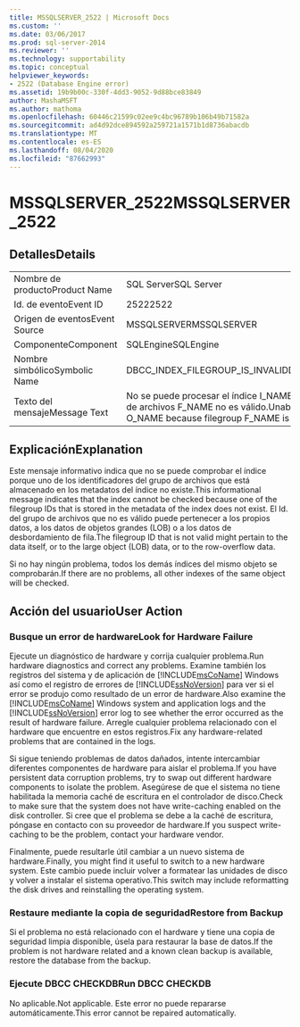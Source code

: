 ```yaml
---
title: MSSQLSERVER_2522 | Microsoft Docs
ms.custom: ''
ms.date: 03/06/2017
ms.prod: sql-server-2014
ms.reviewer: ''
ms.technology: supportability
ms.topic: conceptual
helpviewer_keywords:
- 2522 (Database Engine error)
ms.assetid: 19b9b00c-330f-4dd3-9052-9d88bce83849
author: MashaMSFT
ms.author: mathoma
ms.openlocfilehash: 60446c21599c02ee9c4bc96789b106b49b71582a
ms.sourcegitcommit: ad4d92dce894592a259721a1571b1d8736abacdb
ms.translationtype: MT
ms.contentlocale: es-ES
ms.lasthandoff: 08/04/2020
ms.locfileid: "87662993"
---
```

# <a name="mssqlserver_2522"></a><span data-ttu-id="27b75-102">MSSQLSERVER_2522</span><span class="sxs-lookup"><span data-stu-id="27b75-102">MSSQLSERVER_2522</span></span>
    
## <a name="details"></a><span data-ttu-id="27b75-103">Detalles</span><span class="sxs-lookup"><span data-stu-id="27b75-103">Details</span></span>  
  
|||  
|-|-|  
|<span data-ttu-id="27b75-104">Nombre de producto</span><span class="sxs-lookup"><span data-stu-id="27b75-104">Product Name</span></span>|<span data-ttu-id="27b75-105">SQL Server</span><span class="sxs-lookup"><span data-stu-id="27b75-105">SQL Server</span></span>|  
|<span data-ttu-id="27b75-106">Id. de evento</span><span class="sxs-lookup"><span data-stu-id="27b75-106">Event ID</span></span>|<span data-ttu-id="27b75-107">2522</span><span class="sxs-lookup"><span data-stu-id="27b75-107">2522</span></span>|  
|<span data-ttu-id="27b75-108">Origen de eventos</span><span class="sxs-lookup"><span data-stu-id="27b75-108">Event Source</span></span>|<span data-ttu-id="27b75-109">MSSQLSERVER</span><span class="sxs-lookup"><span data-stu-id="27b75-109">MSSQLSERVER</span></span>|  
|<span data-ttu-id="27b75-110">Componente</span><span class="sxs-lookup"><span data-stu-id="27b75-110">Component</span></span>|<span data-ttu-id="27b75-111">SQLEngine</span><span class="sxs-lookup"><span data-stu-id="27b75-111">SQLEngine</span></span>|  
|<span data-ttu-id="27b75-112">Nombre simbólico</span><span class="sxs-lookup"><span data-stu-id="27b75-112">Symbolic Name</span></span>|<span data-ttu-id="27b75-113">DBCC_INDEX_FILEGROUP_IS_INVALID</span><span class="sxs-lookup"><span data-stu-id="27b75-113">DBCC_INDEX_FILEGROUP_IS_INVALID</span></span>|  
|<span data-ttu-id="27b75-114">Texto del mensaje</span><span class="sxs-lookup"><span data-stu-id="27b75-114">Message Text</span></span>|<span data-ttu-id="27b75-115">No se puede procesar el índice I_NAME de la tabla O_NAME porque el grupo de archivos F_NAME no es válido.</span><span class="sxs-lookup"><span data-stu-id="27b75-115">Unable to process index I_NAME of table O_NAME because filegroup F_NAME is invalid.</span></span>|  
  
## <a name="explanation"></a><span data-ttu-id="27b75-116">Explicación</span><span class="sxs-lookup"><span data-stu-id="27b75-116">Explanation</span></span>  
 <span data-ttu-id="27b75-117">Este mensaje informativo indica que no se puede comprobar el índice porque uno de los identificadores del grupo de archivos que está almacenado en los metadatos del índice no existe.</span><span class="sxs-lookup"><span data-stu-id="27b75-117">This informational message indicates that the index cannot be checked because one of the filegroup IDs that is stored in the metadata of the index does not exist.</span></span> <span data-ttu-id="27b75-118">El Id. del grupo de archivos que no es válido puede pertenecer a los propios datos, a los datos de objetos grandes (LOB) o a los datos de desbordamiento de fila.</span><span class="sxs-lookup"><span data-stu-id="27b75-118">The filegroup ID that is not valid might pertain to the data itself, or to the large object (LOB) data, or to the row-overflow data.</span></span>  
  
 <span data-ttu-id="27b75-119">Si no hay ningún problema, todos los demás índices del mismo objeto se comprobarán.</span><span class="sxs-lookup"><span data-stu-id="27b75-119">If there are no problems, all other indexes of the same object will be checked.</span></span>  
  
## <a name="user-action"></a><span data-ttu-id="27b75-120">Acción del usuario</span><span class="sxs-lookup"><span data-stu-id="27b75-120">User Action</span></span>  
  
### <a name="look-for-hardware-failure"></a><span data-ttu-id="27b75-121">Busque un error de hardware</span><span class="sxs-lookup"><span data-stu-id="27b75-121">Look for Hardware Failure</span></span>  
 <span data-ttu-id="27b75-122">Ejecute un diagnóstico de hardware y corrija cualquier problema.</span><span class="sxs-lookup"><span data-stu-id="27b75-122">Run hardware diagnostics and correct any problems.</span></span> <span data-ttu-id="27b75-123">Examine también los registros del sistema y de aplicación de [!INCLUDE[msCoName](../../includes/msconame-md.md)] Windows así como el registro de errores de [!INCLUDE[ssNoVersion](../../includes/ssnoversion-md.md)] para ver si el error se produjo como resultado de un error de hardware.</span><span class="sxs-lookup"><span data-stu-id="27b75-123">Also examine the [!INCLUDE[msCoName](../../includes/msconame-md.md)] Windows system and application logs and the [!INCLUDE[ssNoVersion](../../includes/ssnoversion-md.md)] error log to see whether the error occurred as the result of hardware failure.</span></span> <span data-ttu-id="27b75-124">Arregle cualquier problema relacionado con el hardware que encuentre en estos registros.</span><span class="sxs-lookup"><span data-stu-id="27b75-124">Fix any hardware-related problems that are contained in the logs.</span></span>  
  
 <span data-ttu-id="27b75-125">Si sigue teniendo problemas de datos dañados, intente intercambiar diferentes componentes de hardware para aislar el problema.</span><span class="sxs-lookup"><span data-stu-id="27b75-125">If you have persistent data corruption problems, try to swap out different hardware components to isolate the problem.</span></span> <span data-ttu-id="27b75-126">Asegúrese de que el sistema no tiene habilitada la memoria caché de escritura en el controlador de disco.</span><span class="sxs-lookup"><span data-stu-id="27b75-126">Check to make sure that the system does not have write-caching enabled on the disk controller.</span></span> <span data-ttu-id="27b75-127">Si cree que el problema se debe a la caché de escritura, póngase en contacto con su proveedor de hardware.</span><span class="sxs-lookup"><span data-stu-id="27b75-127">If you suspect write-caching to be the problem, contact your hardware vendor.</span></span>  
  
 <span data-ttu-id="27b75-128">Finalmente, puede resultarle útil cambiar a un nuevo sistema de hardware.</span><span class="sxs-lookup"><span data-stu-id="27b75-128">Finally, you might find it useful to switch to a new hardware system.</span></span> <span data-ttu-id="27b75-129">Este cambio puede incluir volver a formatear las unidades de disco y volver a instalar el sistema operativo.</span><span class="sxs-lookup"><span data-stu-id="27b75-129">This switch may include reformatting the disk drives and reinstalling the operating system.</span></span>  
  
### <a name="restore-from-backup"></a><span data-ttu-id="27b75-130">Restaure mediante la copia de seguridad</span><span class="sxs-lookup"><span data-stu-id="27b75-130">Restore from Backup</span></span>  
 <span data-ttu-id="27b75-131">Si el problema no está relacionado con el hardware y tiene una copia de seguridad limpia disponible, úsela para restaurar la base de datos.</span><span class="sxs-lookup"><span data-stu-id="27b75-131">If the problem is not hardware related and a known clean backup is available, restore the database from the backup.</span></span>  
  
### <a name="run-dbcc-checkdb"></a><span data-ttu-id="27b75-132">Ejecute DBCC CHECKDB</span><span class="sxs-lookup"><span data-stu-id="27b75-132">Run DBCC CHECKDB</span></span>  
 <span data-ttu-id="27b75-133">No aplicable.</span><span class="sxs-lookup"><span data-stu-id="27b75-133">Not applicable.</span></span> <span data-ttu-id="27b75-134">Este error no puede repararse automáticamente.</span><span class="sxs-lookup"><span data-stu-id="27b75-134">This error cannot be repaired automatically.</span></span>  
  
  
